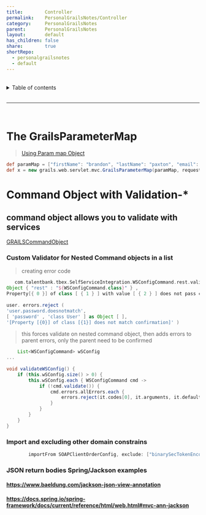 ```yaml
---
title:        Controller    
permalink:    PersonalGrailsNotes/Controller    
category:     PersonalGrailsNotes    
parent:       PersonalGrailsNotes    
layout:       default    
has_children: false    
share:        true    
shortRepo:    
  - personalgrailsnotes    
  - default    
---
```

    
    
<br/>    
    
<details markdown="block">    
<summary>    
Table of contents    
</summary>    
{: .text-delta }    
1. TOC    
{:toc}    
</details>    
    
<br/>    
    
***    
    
<br/>    
    
# The GrailsParameterMap    

> [Using Param map Object](https://gist.github.com/14paxton/42e595a1bf50e44031b6be6c034003d9)
    
```groovy    
def paramMap = ["firstName": "brandon", "lastName": "paxton", "email": "bpaxton@talentplus.com", "assessmentType": "AO6"]    
def x = new grails.web.servlet.mvc.GrailsParameterMap(paramMap, request)    
```    
    
#  Command Object with Validation-*    
    
## command object allows you to validate with services    
    
<a href="https://gist.github.com/14paxton/282d48ed20642c697315e15dffb7df2d"> GRAILSCommandObject </a>    
    
### Custom Validator for Nested Command objects in a list    
    
> creating error code    
    
  ```groovy     
     com.talentbank.tbex.SelfServiceIntegration.WSConfigCommand.rest.validator.error.com.talentbank.tbex.SelfServiceIntegration.WSConfigCommand.rest ,    
Object { "rest" : "${WSConfigCommand.class}" } ,    
Property[{ 0 }] of class [ { 1 } ] with value [ { 2 } ] does not pass custom validation    
    
user. errors.reject (    
'user.password.doesnotmatch',    
[ 'password' , 'class User' ] as Object [ ],    
'[Property [{0}] of class [{1}] does not match confirmation]' )    
  ```    
    
> this forces validate on nested command object, then adds errors to parent errors, only the parent need to be confirmed    
    
```groovy    
    List<WSConfigCommand> wSConfig    
...    
    
void validateWSConfig() {    
    if (this.wSConfig.size() > 0) {    
        this.wSConfig.each { WSConfigCommand cmd ->    
            if (!cmd.validate()) {    
                cmd.errors.allErrors.each {    
                    errors.reject(it.codes[0], it.arguments, it.defaultMessage)    
                }    
            }    
        }    
    }    
}    
```    
    
### Import and excluding other domain constrains    
    
```groovy    
        importFrom SOAPClientOrderConfig, exclude: ["binarySecTokenEncodingType", "binarySecTokenValueType", "countryCodeFormat"]    
```    
    
### JSON return bodies Spring/Jackson examples    
    
#### https://www.baeldung.com/jackson-json-view-annotation    
    
#### https://docs.spring.io/spring-framework/docs/current/reference/html/web.html#mvc-ann-jackson
